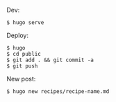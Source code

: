 Dev:

```
$ hugo serve
```

Deploy:

```
$ hugo
$ cd public
$ git add . && git commit -a
$ git push
```

New post:

```
$ hugo new recipes/recipe-name.md
```
